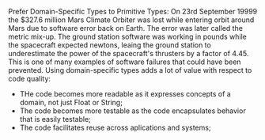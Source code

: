 Prefer Domain-Specific Types to Primitive Types: On 23rd September 19999 the $327.6 million Mars Climate Orbiter was lost while entering orbit around Mars due to software  error back on Earth. The error was later called the metric mix-up. The ground station software was working in pounds while the spacecraft expected newtons, leaing the ground station to underestimate the power of the spacecraft's thrusters by a factor of 4.45. This is one of many examples of software failures that could have been prevented. Using domain-specific types adds a lot of value with respect to code quality:

- THe code becomes more readable as it expresses concepts of a domain, not just Float or String;
- The code becomes more testable as the code encapsulates behavior that is easily testable;
- The code facilitates reuse across aplications and systems;